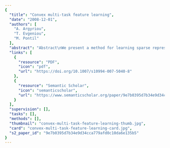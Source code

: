 ```yaml
---
{
  "title": "Convex multi-task feature learning",
  "date": "2008-12-01",
  "authors": [
    "A. Argyriou",
    "T. Evgeniou",
    "M. Pontil"
  ],
  "abstract": "Abstract\nWe present a method for learning sparse representations shared across multiple tasks. This method is a generalization of the well-known single-task 1-norm regularization. It is based on a novel non-convex regularizer which controls the number of learned features common across the tasks. We prove that the method is equivalent to solving a convex optimization problem for which there is an iterative algorithm which converges to an optimal solution. The algorithm has a simple interpretation: it alternately performs a supervised and an unsupervised step, where in the former step it learns task-specific functions and in the latter step it learns common-across-tasks sparse representations for these functions. We also provide an extension of the algorithm which learns sparse nonlinear representations using kernels. We report experiments on simulated and real data sets which demonstrate that the proposed method can both improve the performance relative to learning each task independently and lead to a few learned features common across related tasks. Our algorithm can also be used, as a special case, to simply select—not learn—a few common variables across the tasks.\n",
  "links": [
    {
      "resource": "PDF",
      "icon": "pdf",
      "url": "https://doi.org/10.1007/s10994-007-5040-8"
    },
    {
      "resource": "Semantic Scholar",
      "icon": "semanticscholar",
      "url": "https://www.semanticscholar.org/paper/9e7b0395d7b34e9d34cca779afd0c10da6e135b5"
    }
  ],
  "supervision": [],
  "tasks": [],
  "methods": [],
  "thumbnail": "convex-multi-task-feature-learning-thumb.jpg",
  "card": "convex-multi-task-feature-learning-card.jpg",
  "s2_paper_id": "9e7b0395d7b34e9d34cca779afd0c10da6e135b5"
}
---
```


